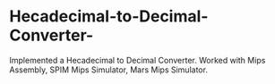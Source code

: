 # Hecadecimal-to-Decimal-Converter-
Implemented a Hecadecimal to Decimal Converter.
Worked with Mips Assembly, SPIM Mips Simulator, Mars Mips Simulator.
